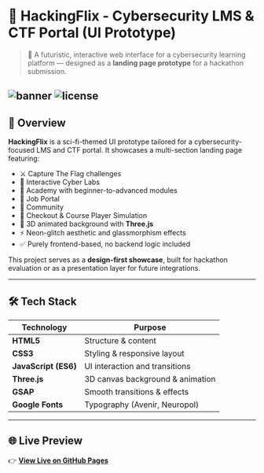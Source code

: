 # 🔐 HackingFlix - Cybersecurity LMS & CTF Portal (UI Prototype)

> 🚀 A futuristic, interactive web interface for a cybersecurity learning platform — designed as a **landing page prototype** for a hackathon submission.

![banner](https://img.shields.io/badge/status-Prototype-blueviolet?style=flat-square)
![license](https://img.shields.io/badge/license-MIT-blue?style=flat-square)
---

## 🧠 Overview

**HackingFlix** is a sci-fi-themed UI prototype tailored for a cybersecurity-focused LMS and CTF portal. It showcases a multi-section landing page featuring:

- ⚔️ Capture The Flag challenges  
- 🧪 Interactive Cyber Labs  
- 🏫 Academy with beginner-to-advanced modules  
- 💼 Job Portal  
- 💬 Community  
- 🛒 Checkout & Course Player Simulation  
- 🎨 3D animated background with **Three.js**  
- ⚡ Neon-glitch aesthetic and glassmorphism effects  
- ✅ Purely frontend-based, no backend logic included

This project serves as a **design-first showcase**, built for hackathon evaluation or as a presentation layer for future integrations.

---

## 🛠 Tech Stack

| Technology | Purpose                      |
|------------|------------------------------|
| **HTML5**  | Structure & content           |
| **CSS3**   | Styling & responsive layout   |
| **JavaScript (ES6)** | UI interaction and transitions |
| **Three.js** | 3D canvas background & animation |
| **GSAP**   | Smooth transitions & effects  |
| **Google Fonts** | Typography (Avenir, Neuropol) |

---

## 🌐 Live Preview

👉 **[View Live on GitHub Pages](https://literalkrishu.github.io/HackingFlix/)**
